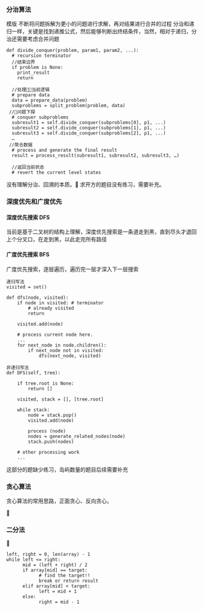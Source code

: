 ### 分治算法

模版
不断将问题拆解为更小的问题进行求解，再对结果进行合并的过程
分治和递归一样，关键是找到递推公式，然后能够判断出终结条件，当然，相对于递归，分治还需要考虑合并问题

```
def divide_conquer(problem, param1, param2, ...): 
  # recursion terminator 
  //结束边界
  if problem is None: 
	print_result 
	return 

  //处理当前逻辑
  # prepare data 
  data = prepare_data(problem) 
  subproblems = split_problem(problem, data) 
 //问题下探
  # conquer subproblems 
  subresult1 = self.divide_conquer(subproblems[0], p1, ...) 
  subresult2 = self.divide_conquer(subproblems[1], p1, ...) 
  subresult3 = self.divide_conquer(subproblems[2], p1, ...) 
  …
 //聚合数据
  # process and generate the final result 
  result = process_result(subresult1, subresult2, subresult3, …)
  
  //返回当前状态
  # revert the current level states
```

没有理解分治、回溯的本质。
求开方的题目没有练习，需要补充。

### 深度优先和广度优先

#### 深度优先搜索 DFS
当前是基于二叉树的结构上理解，深度优先搜索是一条道走到黑，直到尽头才退回上个分叉口，在走到黑，以此走完所有路径
#### 广度优先搜索 BFS
广度优先搜索，逐层遍历，遍历完一层才深入下一层搜索


```
递归写法
visited = set() 

def dfs(node, visited):
    if node in visited: # terminator
    	# already visited 
    	return 

	visited.add(node) 

	# process current node here. 
	...
	for next_node in node.children(): 
		if next_node not in visited: 
			dfs(next_node, visited)
```

```
非递归写法
def DFS(self, tree): 

	if tree.root is None: 
		return [] 

	visited, stack = [], [tree.root]

	while stack: 
		node = stack.pop() 
		visited.add(node)

		process (node) 
		nodes = generate_related_nodes(node) 
		stack.push(nodes) 

	# other processing work 
	...
```
这部分的题缺少练习，岛屿数量的题目后续需要补充


### 贪心算法

贪心算法的常用思路，正面贪心、反向贪心。


### 二分法

```
left, right = 0, len(array) - 1 
while left <= right: 
	  mid = (left + right) / 2 
	  if array[mid] == target: 
		    # find the target!! 
		    break or return result 
	  elif array[mid] < target: 
		    left = mid + 1 
	  else: 
		    right = mid - 1
```